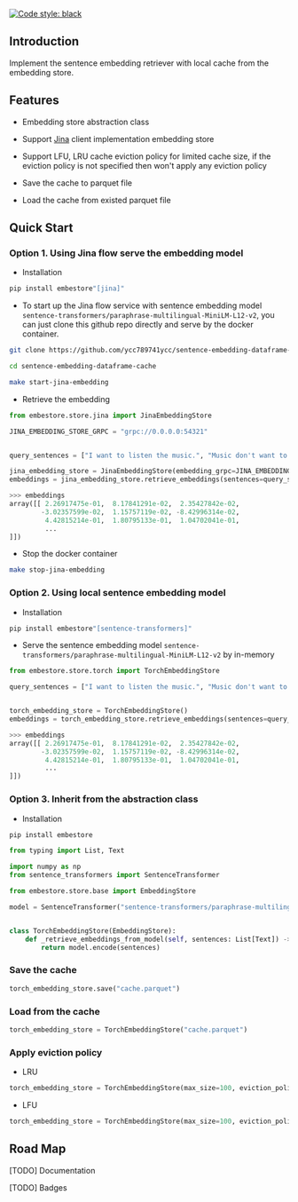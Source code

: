 [![Code style: black](https://img.shields.io/badge/code%20style-black-000000.svg)](https://github.com/psf/black)

## Introduction

Implement the sentence embedding retriever with local cache from the embedding store.

## Features

* Embedding store abstraction class

* Support [Jina](https://github.com/jina-ai/jina) client implementation embedding store

* Support LFU, LRU cache eviction policy for limited cache size, if the eviction policy is not specified then won't
apply any eviction policy

* Save the cache to parquet file

* Load the cache from existed parquet file

## Quick Start

### **Option 1.** Using Jina flow serve the embedding model

* Installation

```bash
pip install embestore"[jina]"
```

* To start up the Jina flow service with sentence embedding model
`sentence-transformers/paraphrase-multilingual-MiniLM-L12-v2`, you can just clone
this github repo directly and serve by the docker container.

```bash
git clone https://github.com/ycc789741ycc/sentence-embedding-dataframe-cache.git

cd sentence-embedding-dataframe-cache

make start-jina-embedding
```

* Retrieve the embedding

```python
from embestore.store.jina import JinaEmbeddingStore

JINA_EMBEDDING_STORE_GRPC = "grpc://0.0.0.0:54321"


query_sentences = ["I want to listen the music.", "Music don't want to listen me."]

jina_embedding_store = JinaEmbeddingStore(embedding_grpc=JINA_EMBEDDING_STORE_GRPC)
embeddings = jina_embedding_store.retrieve_embeddings(sentences=query_sentences)

>>> embeddings
array([[ 2.26917475e-01,  8.17841291e-02,  2.35427842e-02,
        -3.02357599e-02,  1.15757119e-02, -8.42996314e-02,
         4.42815214e-01,  1.80795133e-01,  1.04702041e-01,
         ...
]])
```

* Stop the docker container

```bash
make stop-jina-embedding
```

### **Option 2.** Using local sentence embedding model

* Installation

```bash
pip install embestore"[sentence-transformers]"
```

* Serve the sentence embedding model `sentence-transformers/paraphrase-multilingual-MiniLM-L12-v2` by in-memory

```python
from embestore.store.torch import TorchEmbeddingStore

query_sentences = ["I want to listen the music.", "Music don't want to listen me."]


torch_embedding_store = TorchEmbeddingStore()
embeddings = torch_embedding_store.retrieve_embeddings(sentences=query_sentences)

>>> embeddings
array([[ 2.26917475e-01,  8.17841291e-02,  2.35427842e-02,
        -3.02357599e-02,  1.15757119e-02, -8.42996314e-02,
         4.42815214e-01,  1.80795133e-01,  1.04702041e-01,
         ...
]])
```

### **Option 3.** Inherit from the abstraction class

* Installation

```bash
pip install embestore
```

```python
from typing import List, Text

import numpy as np
from sentence_transformers import SentenceTransformer

from embestore.store.base import EmbeddingStore

model = SentenceTransformer("sentence-transformers/paraphrase-multilingual-MiniLM-L12-v2").eval()


class TorchEmbeddingStore(EmbeddingStore):
    def _retrieve_embeddings_from_model(self, sentences: List[Text]) -> np.ndarray:
        return model.encode(sentences)
```

### Save the cache

```python
torch_embedding_store.save("cache.parquet")
```

### Load from the cache

```python
torch_embedding_store = TorchEmbeddingStore("cache.parquet")
```

### Apply eviction policy

* LRU

```python
torch_embedding_store = TorchEmbeddingStore(max_size=100, eviction_policy="lru")
```

* LFU

```python
torch_embedding_store = TorchEmbeddingStore(max_size=100, eviction_policy="lfu")
```

## Road Map

[TODO] Documentation

[TODO] Badges

